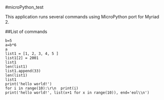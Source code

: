 #microPython_test

This application runs several commands using MicroPython port for Myriad 2.

##List of commands

	b=5
    a=b*6
    a
    list1 = [1, 2, 3, 4, 5 ]
    list1[2] = 2001
    list1
    len(list1)
    list1.append(33)
    len(list1)
    list1
    print('hello world!')
    for i in range(10):\r\n  print(i)
    print('hello world!', list(x+1 for x in range(10)), end='eol\\n')